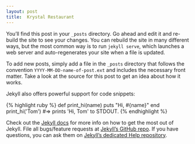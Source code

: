 ```yaml
---
layout: post
title:  Krystal Restaurant
---
```

You’ll find this post in your `_posts` directory. Go ahead and edit it and re-build the site to see your changes. You can rebuild the site in many different ways, but the most common way is to run `jekyll serve`, which launches a web server and auto-regenerates your site when a file is updated.

To add new posts, simply add a file in the `_posts` directory that follows the convention `YYYY-MM-DD-name-of-post.ext` and includes the necessary front matter. Take a look at the source for this post to get an idea about how it works.

Jekyll also offers powerful support for code snippets:

{% highlight ruby %}
def print_hi(name)
  puts "Hi, #{name}"
end
print_hi('Tom')
#=> prints 'Hi, Tom' to STDOUT.
{% endhighlight %}

Check out the [Jekyll docs][jekyll] for more info on how to get the most out of Jekyll. File all bugs/feature requests at [Jekyll’s GitHub repo][jekyll-gh]. If you have questions, you can ask them on [Jekyll’s dedicated Help repository][jekyll-help].

[jekyll]:      http://jekyllrb.com
[jekyll-gh]:   https://github.com/jekyll/jekyll
[jekyll-help]: https://github.com/jekyll/jekyll-help


<div style="height:300px;">
    <div id="map_canvas" style="width:100%; height:100%"></div>
</div>

<script>
    function initialize() {
        var mapOptions = {
            zoom: 20,
            center: new google.maps.LatLng(31.7802283,-85.947737),
            mapTypeId: google.maps.MapTypeId.ROADMAP
        }
        var map = new google.maps.Map(document.getElementById("map_canvas"), mapOptions);
    }
</script>
